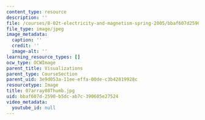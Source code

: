 ```yaml
---
content_type: resource
description: ''
file: /courses/8-02t-electricity-and-magnetism-spring-2005/bbaf607d2590b5dcab7c390605e27524_07array08Thumb.jpg
file_type: image/jpeg
image_metadata:
  caption: ''
  credit: ''
  image-alt: ''
learning_resource_types: []
ocw_type: OCWImage
parent_title: Visualizations
parent_type: CourseSection
parent_uid: 3e9d053a-11ee-effa-00de-c3b42819928c
resourcetype: Image
title: 07array08Thumb.jpg
uid: bbaf607d-2590-b5dc-ab7c-390605e27524
video_metadata:
  youtube_id: null
---
```

